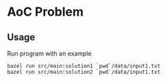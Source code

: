 # AoC Problem 

## Usage

Run program with an example

```
bazel run src/main:solution1 `pwd`/data/input1.txt
bazel run src/main:solution2 `pwd`/data/input1.txt
```